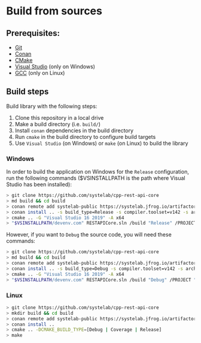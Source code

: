 # Build from sources

## Prerequisites:
  - [Git](https://git-scm.com/)
  - [Conan](https://conan.io/)
  - [CMake](https://cmake.org/)
  - [Visual Studio](https://visualstudio.microsoft.com/) (only on Windows)
  - [GCC](https://gcc.gnu.org/) (only on Linux)

## Build steps

Build library with the following steps:
  1. Clone this repository in a local drive
  2. Make a build directory (i.e. `build/`)
  3. Install `conan` dependencies in the build directory
  4. Run `cmake` in the build directory to configure build targets
  5. Use `Visual Studio` (on Windows) or `make` (on Linux) to build the library

### Windows

In order to build the application on Windows for the `Release` configuration, run the following commands ($VSINSTALLPATH is the path where Visual Studio has been installed):

``` bash
> git clone https://github.com/systelab/cpp-rest-api-core
> md build && cd build
> conan remote add systelab-public https://systelab.jfrog.io/artifactory/api/conan/cpp-conan-production-local
> conan install .. -s build_type=Release -s compiler.toolset=v142 -s arch=x86_64
> cmake .. -G "Visual Studio 16 2019" -A x64
> "$VSINSTALLPATH/devenv.com" RESTAPICore.sln /build "Release" /PROJECT "RESTAPICore"
```

However, if you want to `Debug` the source code, you will need these commands:

``` bash
> git clone https://github.com/systelab/cpp-rest-api-core
> md build && cd build
> conan remote add systelab-public https://systelab.jfrog.io/artifactory/api/conan/cpp-conan-production-local
> conan install .. -s build_type=Debug -s compiler.toolset=v142 -s arch=x86_64
> cmake .. -G "Visual Studio 16 2019" -A x64
> "$VSINSTALLPATH/devenv.com" RESTAPICore.sln /build "Debug" /PROJECT "RESTAPICore"
```

### Linux

``` bash
> git clone https://github.com/systelab/cpp-rest-api-core
> mkdir build && cd build
> conan remote add systelab-public https://systelab.jfrog.io/artifactory/api/conan/cpp-conan-production-local
> conan install ..
> cmake .. -DCMAKE_BUILD_TYPE=[Debug | Coverage | Release]
> make
```
